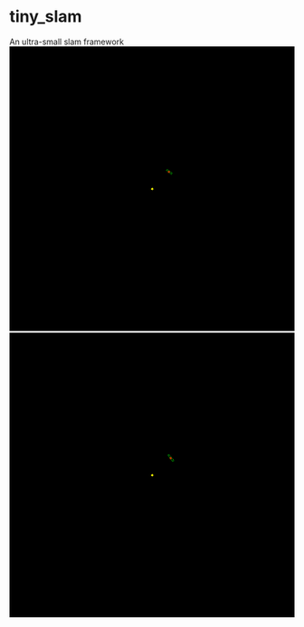 # tiny_slam
An ultra-small slam framework
![img](https://github.com/softdream/tiny_slam/blob/master/mapping1.gif) </br>
![img](https://github.com/softdream/tiny_slam/blob/master/mapping2.gif) </br>
